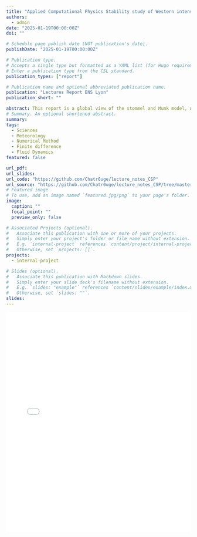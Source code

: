 ```yaml
---
title: "Applied Computational Physics Stability study of Western intensification processes with Stommel and Munk model"
authors:
  - admin
date: "2025-01-19T00:00:00Z"
doi: ""

# Schedule page publish date (NOT publication's date).
publishDate: "2025-01-19T00:00:00Z"

# Publication type.
# Accepts a single type but formatted as a YAML list (for Hugo requirements).
# Enter a publication type from the CSL standard.
publication_types: ["report"]

# Publication name and optional abbreviated publication name.
publication: "Lectures Report ENS Lyon"
publication_short: ""

abstract: This report is a global view of the stommel and Munk model, where we delve into the western intensification of the Gulf stream. We studied the stability of previous numerical scheme and tried to the stability limits of the Munk model.
# Summary. An optional shortened abstract.
summary:
tags:
  - Sciences
  - Meteorology
  - Numerical Method
  - Finite difference
  - Fluid Dynamics
featured: false

url_pdf:
url_slides:
url_code: "https://github.com/Chatr0uge/lecture_notes_CSP"
url_source: "https://github.com/Chatr0uge/lecture_notes_CSP/tree/master/src"
# Featured image
# To use, add an image named `featured.jpg/png` to your page's folder.
image:
  caption: ""
  focal_point: ""
  preview_only: false

# Associated Projects (optional).
#   Associate this publication with one or more of your projects.
#   Simply enter your project's folder or file name without extension.
#   E.g. `internal-project` references `content/project/internal-project/index.md`.
#   Otherwise, set `projects: []`.
projects:
  - internal-project

# Slides (optional).
#   Associate this publication with Markdown slides.
#   Simply enter your slide deck's filename without extension.
#   E.g. `slides: "example"` references `content/slides/example/index.md`.
#   Otherwise, set `slides: ""`.
slides:
---
```


<iframe src="/static/uploads/CFD.pdf" style="width: 100%; height: 600px;" frameborder="0" webkitallowfullscreen mozallowfullscreen allowfullscreen ></iframe>